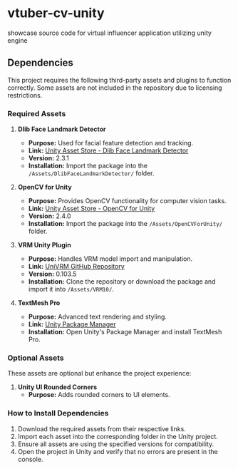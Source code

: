 # vtuber-cv-unity
showcase source code for virtual influencer application utilizing unity engine

## Dependencies

This project requires the following third-party assets and plugins to function correctly. Some assets are not included in the repository due to licensing restrictions.

### Required Assets

1. **Dlib Face Landmark Detector**
   - **Purpose:** Used for facial feature detection and tracking.
   - **Link:** [Unity Asset Store - Dlib Face Landmark Detector](https://assetstore.unity.com/packages/tools/integration/dlib-facelandmark-detector-64314)
   - **Version:** 2.3.1
   - **Installation:** Import the package into the `/Assets/DlibFaceLandmarkDetector/` folder.

2. **OpenCV for Unity**
   - **Purpose:** Provides OpenCV functionality for computer vision tasks.
   - **Link:** [Unity Asset Store - OpenCV for Unity](https://assetstore.unity.com/packages/tools/integration/opencv-for-unity-21088)
   - **Version:** 2.4.0
   - **Installation:** Import the package into the `/Assets/OpenCVForUnity/` folder.

3. **VRM Unity Plugin**
   - **Purpose:** Handles VRM model import and manipulation.
   - **Link:** [UniVRM GitHub Repository](https://github.com/vrm-c/UniVRM)
   - **Version:** 0.103.5
   - **Installation:** Clone the repository or download the package and import it into `/Assets/VRM10/`.

4. **TextMesh Pro**
   - **Purpose:** Advanced text rendering and styling.
   - **Link:** [Unity Package Manager](https://docs.unity3d.com/Packages/com.unity.textmeshpro@latest)
   - **Installation:** Open Unity's Package Manager and install TextMesh Pro.

### Optional Assets
These assets are optional but enhance the project experience:
1. **Unity UI Rounded Corners**
   - **Purpose:** Adds rounded corners to UI elements.

### How to Install Dependencies

1. Download the required assets from their respective links.
2. Import each asset into the corresponding folder in the Unity project.
3. Ensure all assets are using the specified versions for compatibility.
4. Open the project in Unity and verify that no errors are present in the console.
